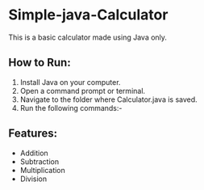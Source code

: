 # Simple-java-Calculator 

This is a basic calculator made using Java only.

## How to Run:

1. Install Java on your computer.
2. Open a command prompt or terminal.
3. Navigate to the folder where Calculator.java is saved.
4. Run the following commands:-

## Features:
- Addition
- Subtraction
- Multiplication
- Division

